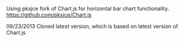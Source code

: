 Using pksjce fork of Chart.js for horizontal bar chart functionality.
https://github.com/pksjce/Chart.js 

09/23/2013
Cloned latest version, which is based on latest version of Chart.js
